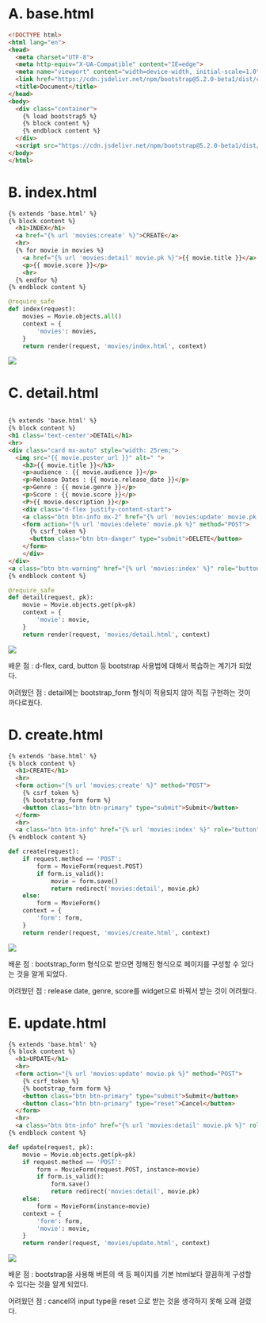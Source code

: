 # A. base.html

```html
<!DOCTYPE html>
<html lang="en">
<head>
  <meta charset="UTF-8">
  <meta http-equiv="X-UA-Compatible" content="IE=edge">
  <meta name="viewport" content="width=device-width, initial-scale=1.0">
  <link href="https://cdn.jsdelivr.net/npm/bootstrap@5.2.0-beta1/dist/css/bootstrap.min.css" rel="stylesheet" integrity="sha384-0evHe/X+R7YkIZDRvuzKMRqM+OrBnVFBL6DOitfPri4tjfHxaWutUpFmBp4vmVor" crossorigin="anonymous">
  <title>Document</title>
</head>
<body>
  <div class="container">
    {% load bootstrap5 %}
    {% block content %}
    {% endblock content %}
  </div>
  <script src="https://cdn.jsdelivr.net/npm/bootstrap@5.2.0-beta1/dist/js/bootstrap.bundle.min.js" integrity="sha384-pprn3073KE6tl6bjs2QrFaJGz5/SUsLqktiwsUTF55Jfv3qYSDhgCecCxMW52nD2" crossorigin="anonymous"></script>
</body>
</html>
```

# B. index.html

```html
{% extends 'base.html' %}
{% block content %}
  <h1>INDEX</h1>
  <a href="{% url 'movies:create' %}">CREATE</a>
  <hr>
  {% for movie in movies %}
    <a href="{% url 'movies:detail' movie.pk %}">{{ movie.title }}</a>
    <p>{{ movie.score }}</p>
    <hr>
  {% endfor %}
{% endblock content %}
```

```python
@require_safe
def index(request):
    movies = Movie.objects.all()
    context = {
        'movies': movies,
    }
    return render(request, 'movies/index.html', context)
```

![](C:\Users\multicampus\AppData\Roaming\marktext\images\2022-10-07-15-49-20-image.png)

# C. detail.html

```html

{% extends 'base.html' %}
{% block content %}
<h1 class='text-center'>DETAIL</h1>
<hr>
<div class="card mx-auto" style="width: 25rem;">
  <img src="{{ movie.poster_url }}" alt=" ">
    <h3>{{ movie.title }}</h3>
    <p>audience : {{ movie.audience }}</p>
    <p>Release Dates : {{ movie.release_date }}</p>
    <p>Genre : {{ movie.genre }}</p>
    <p>Score : {{ movie.score }}</p>
    <P>{{ movie.description }}</p>
    <div class="d-flex justify-content-start">
    <a class="btn btn-info mx-2" href="{% url 'movies:update' movie.pk %}" role="button">UPDATE</a>
    <form action="{% url 'movies:delete' movie.pk %}" method="POST">
      {% csrf_token %}
      <button class="btn btn-danger" type="submit">DELETE</button>
    </form>
    </div>
</div>
<a class="btn btn-warning" href="{% url 'movies:index' %}" role="button">BACK</a>
{% endblock content %}

```

```python
@require_safe
def detail(request, pk):
    movie = Movie.objects.get(pk=pk)
    context = {
        'movie': movie,
    }
    return render(request, 'movies/detail.html', context)
```

![](C:\Users\multicampus\AppData\Roaming\marktext\images\2022-10-07-15-52-56-image.png)

배운 점 : d-flex, card, button 등 bootstrap 사용법에 대해서 복습하는 계기가 되었다.

어려웠던 점 : detail에는 bootstrap_form 형식이 적용되지 않아 직접 구현하는 것이 까다로웠다. 

# D. create.html

```html
{% extends 'base.html' %}
{% block content %}
  <h1>CREATE</h1>
  <hr>
  <form action="{% url 'movies:create' %}" method="POST">
    {% csrf_token %}
    {% bootstrap_form form %}
    <button class="btn btn-primary" type="submit">Submit</button>
  </form>
  <hr>
  <a class="btn btn-info" href="{% url 'movies:index' %}" role="button">BACK</a>
{% endblock content %}

```

```python
def create(request):
    if request.method == 'POST':
        form = MovieForm(request.POST)
        if form.is_valid():
            movie = form.save()
            return redirect('movies:detail', movie.pk)
    else:
        form = MovieForm()
    context = {
        'form': form,
    }
    return render(request, 'movies/create.html', context)
```

![](C:\Users\multicampus\AppData\Roaming\marktext\images\2022-10-07-15-52-06-image.png)

배운 점 : bootstrap_form 형식으로 받으면 정해진 형식으로 페이지를 구성할 수 있다는 것을 알게 되었다.

어려웠던 점 : release date, genre, score를 widget으로 바꿔서 받는 것이 어려웠다.

# E. update.html

```html
{% extends 'base.html' %}
{% block content %}
  <h1>UPDATE</h1>
  <hr>
  <form action="{% url 'movies:update' movie.pk %}" method="POST">
    {% csrf_token %}
    {% bootstrap_form form %}
    <button class="btn btn-primary" type="submit">Submit</button>
    <button class="btn btn-primary" type="reset">Cancel</button>
  </form>
  <hr>
  <a class="btn btn-info" href="{% url 'movies:detail' movie.pk %}" role="button">BACK</a>
{% endblock content %}
```

```python
def update(request, pk):
    movie = Movie.objects.get(pk=pk)
    if request.method == 'POST':
        form = MovieForm(request.POST, instance=movie)
        if form.is_valid():
            form.save()
            return redirect('movies:detail', movie.pk)
    else:
        form = MovieForm(instance=movie)
    context = {
        'form': form,
        'movie': movie,
    }
    return render(request, 'movies/update.html', context)
```

![](C:\Users\multicampus\AppData\Roaming\marktext\images\2022-10-07-15-52-28-image.png)

배운 점 : bootstrap을 사용해 버튼의 색 등 페이지를 기본 html보다 깔끔하게 구성할 수 있다는 것을 알게 되었다.

어려웠던 점 : cancel의 input type을 reset 으로 받는 것을 생각하지 못해 오래 걸렸다.



